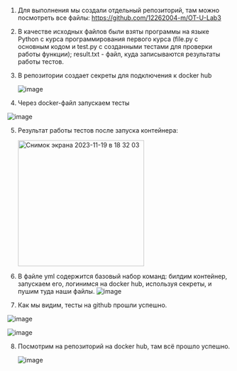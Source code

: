 1. Для выполнения мы создали отдельный репозиторий, там можно посмотреть все файлы: https://github.com/12262004-m/OT-U-Lab3
2. В качестве исходных файлов были взяты программы на языке Python с курса программирования первого курса (file.py с основным кодом и test.py с созданными тестами для проверки работы функции); result.txt - файл, куда записываются результаты работы тестов.
3. В репозитории создает секреты для подключения к docker hub

   ![image](https://github.com/12262004-m/OT-U/assets/112974851/4d79487c-d797-4c27-8399-7f509d01737b)

4. Через docker-файл запускаем тесты
   
![image](https://github.com/12262004-m/OT-U/assets/112974851/5cf146f1-0b9c-4de5-8c70-95087f4dfb02)

5. Результат работы тестов после запуска контейнера:
   
    <img width="284" alt="Снимок экрана 2023-11-19 в 18 32 03" src="https://github.com/12262004-m/OT-U/assets/112974851/a8ede671-e443-4f64-afcb-4b0d01aad1ea">


    
6. В файле yml содержится базовый набор команд: билдим контейнер, запускаем его, логинимся на docker hub, используя секреты, и пушим туда наши файлы.
   ![image](https://github.com/12262004-m/OT-U/assets/112974851/37abf2e0-cff3-46f5-9d65-b0742efadc8f)

7. Как мы видим, тесты на github прошли успешно.

![image](https://github.com/12262004-m/OT-U/assets/112974851/d7d3d9f2-d412-4428-8e86-25ae27f747cc)

![image](https://github.com/12262004-m/OT-U/assets/112974851/fa14044d-184a-4b7d-84d7-e3b3e6cb98d3)


8. Посмотрим на репозиторий на docker hub, там всё прошло успешно.

   ![image](https://github.com/12262004-m/OT-U/assets/112974851/cd7c8911-da93-4e65-b8b6-c9980bec1484)

